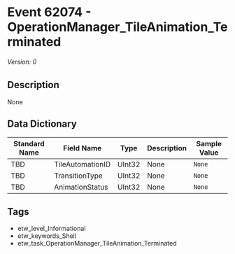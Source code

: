 # Event 62074 - OperationManager_TileAnimation_Terminated
###### Version: 0

## Description
None

## Data Dictionary
|Standard Name|Field Name|Type|Description|Sample Value|
|---|---|---|---|---|
|TBD|TileAutomationID|UInt32|None|`None`|
|TBD|TransitionType|UInt32|None|`None`|
|TBD|AnimationStatus|UInt32|None|`None`|

## Tags
* etw_level_Informational
* etw_keywords_Shell
* etw_task_OperationManager_TileAnimation_Terminated